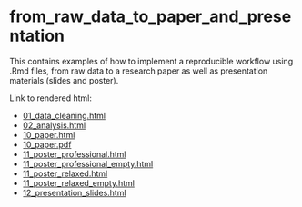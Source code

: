 # from_raw_data_to_paper_and_presentation
This contains examples of how to implement a reproducible workflow using .Rmd files, from raw data to a research paper as well as presentation materials (slides and poster).


Link to rendered html:

- [01_data_cleaning.html](https://evamaerey.github.io/from_raw_data_to_paper_and_presentation/01_data_cleaning.html)
- [02_analysis.html](https://evamaerey.github.io/from_raw_data_to_paper_and_presentation/02_analysis.html)
- [10_paper.html](https://evamaerey.github.io/from_raw_data_to_paper_and_presentation/10_paper.html)
- [10_paper.pdf](https://evamaerey.github.io/from_raw_data_to_paper_and_presentation/10_paper.pdf)
- [11_poster_professional.html](https://evamaerey.github.io/from_raw_data_to_paper_and_presentation/11_poster_professional.html)
- [11_poster_professional_empty.html](https://evamaerey.github.io/from_raw_data_to_paper_and_presentation/11_poster_professional_empty.html)
- [11_poster_relaxed.html](https://evamaerey.github.io/from_raw_data_to_paper_and_presentation/11_poster_relaxed.html)
- [11_poster_relaxed_empty.html](https://evamaerey.github.io/from_raw_data_to_paper_and_presentation/11_poster_relaxed_empty.html)
- [12_presentation_slides.html](https://evamaerey.github.io/from_raw_data_to_paper_and_presentation/12_presentation_slides.html)
